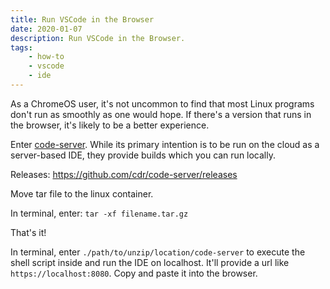 ```yaml
---
title: Run VSCode in the Browser
date: 2020-01-07
description: Run VSCode in the Browser.
tags:
    - how-to
    - vscode
    - ide
---
```


As a ChromeOS user, it's not uncommon to find that most Linux programs don't run as smoothly as one would hope. If there's a version that runs in the browser, it's likely to be a better experience.

Enter [code-server](https://github.com/cdr/code-server). While its primary intention is to be run on the cloud as a server-based IDE, they provide builds which you can run locally.

Releases: https://github.com/cdr/code-server/releases

Move tar file to the linux container.

In terminal, enter: `tar -xf filename.tar.gz`

That's it! 

In terminal, enter `./path/to/unzip/location/code-server` to execute the shell script inside and run the IDE on localhost. It'll provide a url like `https://localhost:8080`. Copy and paste it into the browser.